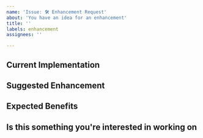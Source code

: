 ```yaml
---
name: 'Issue: 🛠 Enhancement Request'
about: 'You have an idea for an enhancement'
title: ''
labels: enhancement
assignees: ''

---
```


<!--
Thanks for proposing an enhancement.

Before opening a new issue, please make sure that we do not have any duplicates already open. You can ensure this by searching the issue list for this repository. If there is a duplicate, please close your issue and add a comment to the existing issue instead.
-->

## Current Implementation
<!-- Describe or point to the current implementation that you would like to see improved -->

## Suggested Enhancement
<!-- Outline the idea of your enhancement, by e.g., describing the algorithm you propose. -->

## Expected Benefits
<!-- Summarize how your enhancement could aid the project (performance, readability, usability, etc.).  -->

## Is this something you're interested in working on
<!--- Yes or No -->
